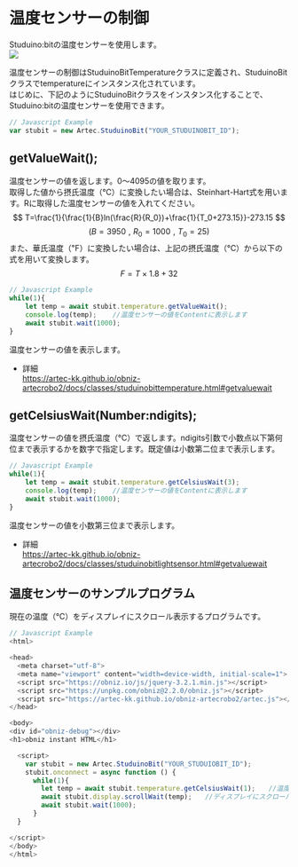 
# 温度センサーの制御
Studuino:bitの温度センサーを使用します。<br>
![](https://i.imgur.com/ZRJiRGG.jpg)



温度センサーの制御はStuduinoBitTemperatureクラスに定義され、StuduinoBitクラスでtemperatureにインスタンス化されています。</br>
はじめに、下記のようにStuduinoBitクラスをインスタンス化することで、Studuino:bitの温度センサーを使用できます。
```Javascript
// Javascript Example
var stubit = new Artec.StuduinoBit("YOUR_STUDUINOBIT_ID");
```


## getValueWait();
温度センサーの値を返します。0～4095の値を取ります。<br>
取得した値から摂氏温度（℃）に変換したい場合は、Steinhart-Hart式を用います。Rに取得した温度センサーの値を入れてください。
$$
T=\frac{1}{\frac{1}{B}ln(\frac{R}{R_0})+\frac{1}{T_0+273.15}}-273.15
$$
$$
(B=3950\,\,,\,\,R_0=1000\,\,,\,\,T_0=25)
$$
また、華氏温度（℉）に変換したい場合は、上記の摂氏温度（℃）から以下の式を用いて変換します。
$$
F=T×1.8+32
$$
```Javascript
// Javascript Example
while(1){
    let temp = await stubit.temperature.getValueWait();
    console.log(temp);    //温度センサーの値をContentに表示します
    await stubit.wait(1000);
}
```
温度センサーの値を表示します。
* 詳細<br>
https://artec-kk.github.io/obniz-artecrobo2/docs/classes/studuinobittemperature.html#getvaluewait

## getCelsiusWait(Number:ndigits);
温度センサーの値を摂氏温度（℃）で返します。ndigits引数で小数点以下第何位まで表示するかを数字で指定します。既定値は小数第二位まで表示します。
```Javascript
// Javascript Example
while(1){
    let temp = await stubit.temperature.getCelsiusWait(3);
    console.log(temp);    //温度センサーの値をContentに表示します
    await stubit.wait(1000);
}
```
温度センサーの値を小数第三位まで表示します。
* 詳細<br>
https://artec-kk.github.io/obniz-artecrobo2/docs/classes/studuinobitlightsensor.html#getvaluewait

## 温度センサーのサンプルプログラム
現在の温度（℃）をディスプレイにスクロール表示するプログラムです。
```Javascript
// Javascript Example
<html>

<head>
  <meta charset="utf-8">
  <meta name="viewport" content="width=device-width, initial-scale=1">
  <script src="https://obniz.io/js/jquery-3.2.1.min.js"></script>
  <script src="https://unpkg.com/obniz@2.2.0/obniz.js"></script>
  <script src="https://artec-kk.github.io/obniz-artecrobo2/artec.js"></script>
</head>

<body>
<div id="obniz-debug"></div>
<h1>obniz instant HTML</h1>

  <script>
    var stubit = new Artec.StuduinoBit("YOUR_STUDUIOBIT_ID");
    stubit.onconnect = async function () {
      while(1){
        let temp = await stubit.temperature.getCelsiusWait(1);　　//温度センサーの値を返します
        await stubit.display.scrollWait(temp);　　//ディスプレイにスクロール表示します
        await stubit.wait(1000);
      } 
  }

</script>
</body>
</html>
```
